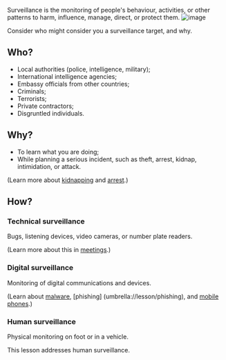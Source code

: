 [Title]: # (Surveillance)
[Order]: # (11)

Surveillance is the monitoring of people's behaviour, activities, or other patterns to harm, influence, manage, direct, or protect them.
![image](surveillance1.png)

Consider who might consider you a surveillance target, and why.  

## Who?

*   Local authorities (police, intelligence, military);
*   International intelligence agencies;
*	Embassy officials from other countries;
*   Criminals;
*   Terrorists;
*   Private contractors;
*   Disgruntled individuals. 

## Why?

*	To learn what you are doing;
*	While planning a serious incident, such as theft, arrest, kidnap, intimidation, or attack.

(Learn more about [kidnapping](umbrella://lesson/kidnapping/0) and [arrest](umbrella://lesson/arrests).)

## How? 

### Technical surveillance

Bugs, listening devices, video cameras, or number plate readers.

(Learn more about this in [meetings](umbrella://lesson/meetings).)

### Digital surveillance 

Monitoring of digital communications and devices.

(Learn about [malware](umbrella://lesson/malware/0), [phishing] (umbrella://lesson/phishing), and [mobile phones](umbrella://lesson/mobile-phones).)

### Human surveillance

Physical monitoring on foot or in a vehicle.

This lesson addresses human surveillance.


